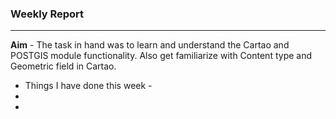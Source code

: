 ### Weekly Report 

***

**Aim** - The task in hand was to learn and understand the Cartao and POSTGIS module functionality. Also get  familiarize with Content type and Geometric field in Cartao.   
 
* Things I have done this week - 
* 
* 


